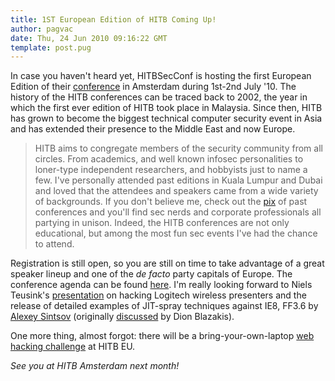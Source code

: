 ```yaml
---
title: 1ST European Edition of HITB Coming Up!
author: pagvac
date: Thu, 24 Jun 2010 09:16:22 GMT
template: post.pug
---
```


In case you haven't heard yet, HITBSecConf is hosting the first European Edition of their [conference](http://conference.hackinthebox.org/hitbsecconf2010ams/?page_id=24) in Amsterdam during 1st-2nd July '10. The history of the HITB conferences can be traced back to 2002, the year in which the first ever edition of HITB took place in Malaysia. Since then, HITB has grown to become the biggest technical computer security event in Asia and has extended their presence to the Middle East and now Europe.

> HITB aims to congregate members of the security community from all circles. From academics, and well known infosec personalities to loner-type independent researchers, and hobbyists just to name a few. I've personally attended past editions in Kuala Lumpur and Dubai and loved that the attendees and speakers came from a wide variety of backgrounds. If you don't believe me, check out the [pix](http://photos.hackinthebox.org/gallery/) of past conferences and you'll find sec nerds and corporate professionals all partying in unison. Indeed, the HITB conferences are not only educational, but among the most fun sec events I've had the chance to attend.

Registration is still open, so you are still on time to take advantage of a great speaker lineup and one of the _de facto_ party capitals of Europe. The conference agenda can be found [here](http://conference.hitb.org/hitbsecconf2010ams/agenda.pdf).  I'm really looking forward to Niels Teusink's [presentation](http://blog.teusink.net/2010/05/presenting-at-hack-in-box-2010.html) on hacking Logitech wireless presenters and the release of detailed examples of JIT-spray techniques against IE8, FF3.6 by [Alexey Sintsov](http://dsecrg.com/) (originally [discussed](http://www.semantiscope.com/research/BHDC2010/BHDC-2010-Slides-v2.pdf) by Dion Blazakis).

One more thing, almost forgot: there will be a bring-your-own-laptop [web hacking challenge](http://conference.hitb.org/hitbsecconf2010ams/?page_id=41) at HITB EU.

_See you at HITB Amsterdam next month!_
